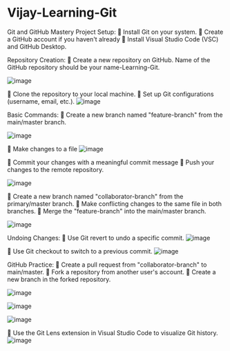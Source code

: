 # Vijay-Learning-Git
Git and GitHub Mastery Project
Setup:
	Install Git on your system.
	Create a GitHub account if you haven't already
	Install Visual Studio Code (VSC) and GitHub Desktop.

Repository Creation:
	Create a new repository on GitHub. Name of the GitHub repository should be your name-Learning-Git.

 ![image](https://github.com/vijayvjdj/Vijay-Learning-Git/assets/164997610/46da90c7-24bd-4e45-9562-f9078839320b)


	Clone the repository to your local machine.
	Set up Git configurations (username, email, etc.).
![image](https://github.com/vijayvjdj/Vijay-Learning-Git/assets/164997610/8187ff02-be24-4cd5-9f86-f818c7a24c31)


 Basic Commands:
	Create a new branch named "feature-branch" from the main/master branch.
 
![image](https://github.com/vijayvjdj/Vijay-Learning-Git/assets/164997610/0110d436-2e9e-4932-8ba2-56fdb6deb48f)

	Make changes to a file
![image](https://github.com/vijayvjdj/Vijay-Learning-Git/assets/164997610/9865526a-419d-430f-aebd-fc57db100d10)

 

	Commit your changes with a meaningful commit message
	Push your changes to the remote repository.

![image](https://github.com/vijayvjdj/Vijay-Learning-Git/assets/164997610/4f59bce1-9785-48a0-b0a5-30a9cd8582fd)

 

	Create a new branch named "collaborator-branch" from the primary/master branch.
	Make conflicting changes to the same file in both branches.
	 Merge the "feature-branch" into the main/master branch.

 ![image](https://github.com/vijayvjdj/Vijay-Learning-Git/assets/164997610/8867116e-07b7-44a7-999a-90887c680469)


 

Undoing Changes:
	Use Git revert to undo a specific commit.
![image](https://github.com/vijayvjdj/Vijay-Learning-Git/assets/164997610/54c0df93-3d40-4944-b859-32895af14263)

 
 
	Use Git checkout to switch to a previous commit.
![image](https://github.com/vijayvjdj/Vijay-Learning-Git/assets/164997610/a620fdbb-4d8e-4a6a-92c3-651dfa7bd17b)

 

 GitHub Practice:
	Create a pull request from "collaborator-branch" to main/master.
	Fork a repository from another user's account.
	Create a new branch in the forked repository.
 
![image](https://github.com/vijayvjdj/Vijay-Learning-Git/assets/164997610/986ec451-8d70-433e-a24c-b0665afa0c40)

 

 ![image](https://github.com/vijayvjdj/Vijay-Learning-Git/assets/164997610/f5e33c68-3b44-47bd-b82c-4e17c7851620)

![image](https://github.com/vijayvjdj/Vijay-Learning-Git/assets/164997610/40555154-afc0-463a-9208-2a67d5be3a9b)

	Use the Git Lens extension in Visual Studio Code to visualize Git history.
![image](https://github.com/vijayvjdj/Vijay-Learning-Git/assets/164997610/47fb6a82-4964-4405-9a06-fd464c2cdd74)
